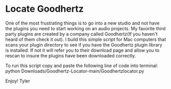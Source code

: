 # Locate Goodhertz
One of the most frustrating things is to go into a new studio and not have the plugins you need to start working on an audio projects. My favorite third party plugins are created by a company called Goodhertz(If you haven't heard of them check it out). I build this simple script for Mac computers that scans your plugin directory to see if you have the Goodhertz plugin library is installed. If not it will refer you to their download page and allow you to rescan to insure the plugins have been downloaded correctly.

To run this script copy and paste the following line of code into terminal: python Downloads/Goodhertz-Locator-main/Goodhertzlocator.py

Enjoy!
Tyler
